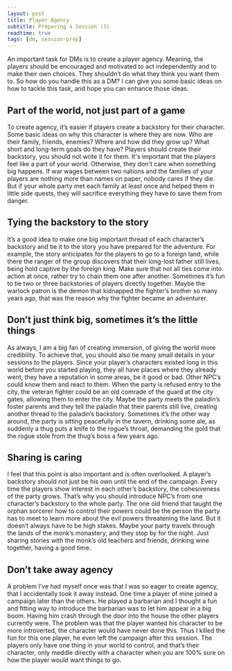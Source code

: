 ```yaml
---
layout: post
title: Player Agency
subtitle: Preparing a Session (3)
readtime: true
tags: [dm, session-prep]
---
```


An important task for DMs is to create a player agency. Meaning, the players should be encouraged and motivated to act independently and to make their own choices. They shouldn’t do what they think you want them to. So how do you handle this as a DM? I can give you some basic ideas on how to tackle this task, and hope you can enhance those ideas. 


## Part of the world, not just part of a game
To create agency, it’s easier if players create a backstory for their character. Some basic ideas on why this character is where they are now. Who are their family, friends, enemies? Where and how did they grow up? What short and long-term goals do they have?
Players should create their backstory, you should not write it for them. 
It's important that the players feel like a part of your world. Otherwise, they don't care when something big happens. If war wages between two nations and the families of your players are nothing more than names on paper, nobody cares if they die. But if your whole party met each family at least once and helped them in little side quests, they will sacrifice everything they have to save them from danger.

## Tying the backstory to the story 
It’s a good idea to make one big important thread of each character’s backstory and tie it to the story you have prepared for the adventure. For example, the story anticipates for the players to go to a foreign land, while there the ranger of the group discovers that their long-lost father still lives, being hold captive by the foreign king. Make sure that not all ties come into action at once, rather try to chain them one after another. Sometimes it’s fun to tie two or three backstories of players directly together. Maybe the warlock patron is the demon that kidnapped the fighter’s brother so many years ago, that was the reason why the fighter became an adventurer. 

## Don’t just think big, sometimes it’s the little things
As always, I am a big fan of creating immersion, of giving the world more credibility. To achieve that, you should also tie many small details in your sessions to the players. Since your player’s characters existed long in this world before you started playing, they all have places where they already went, they have a reputation in some areas, be it good or bad. Other NPC’s could know them and react to them. When the party is refused entry to the city, the veteran fighter could be an old comrade of the guard at the city gates, allowing them to enter the city. Maybe the party meets the paladin’s foster parents and they tell the paladin that their parents still live, creating another thread to the paladin’s backstory. Sometimes it’s the other way around, the party is sitting peacefully in the tavern, drinking some ale, as suddenly a thug puts a knife to the rogue’s throat, demanding the gold that the rogue stole from the thug’s boss a few years ago. 

## Sharing is caring
I feel that this point is also important and is often overlooked. A player’s backstory should not just be his own until the end of the campaign. Every time the players show interest in each other’s backstory, the cohesiveness of the party grows. That’s why you should introduce NPC’s from one character’s backstory to the whole party. The one old friend that taught the orphan sorcerer how to control their powers could be the person the party has to meet to learn more about the evil powers threatening the land. But it doesn’t always have to be high stakes. Maybe your party travels through the lands of the monk’s monastery, and they stop by for the night. Just sharing stories with the monk’s old teachers and friends, drinking wine together, having a good time. 

## Don’t take away agency
A problem I’ve had myself once was that I was so eager to create agency, that I accidentally took it away instead. One time a player of mine joined a campaign later than the others. He played a barbarian and I thought a fun and fitting way to introduce the barbarian was to let him appear in a big boom. Having him crash through the door into the house the other players currently were. The problem was that the player wanted his character to be more introverted, the character would have never done this. Thus I killed the fun for this one player, he even left the campaign after this session. The players only have one thing in your world to control, and that’s their character, only meddle directly with a character when you are 100% sure on how the player would want things to go. 



